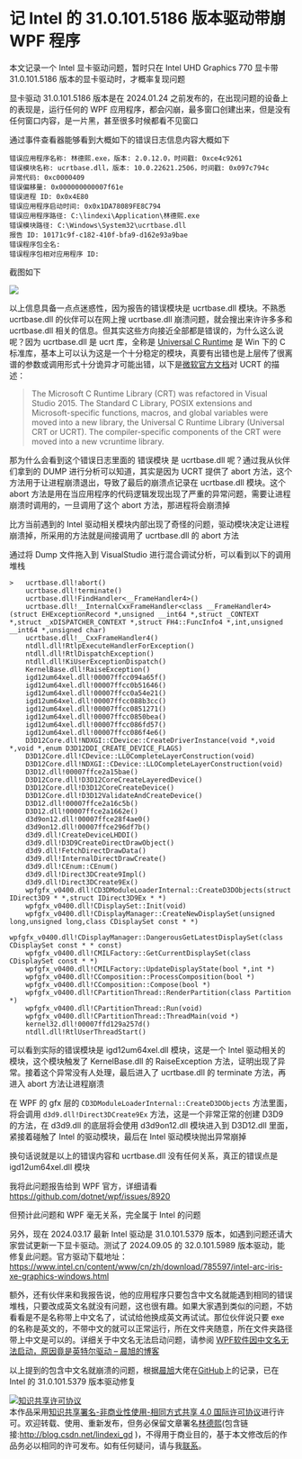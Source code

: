
# 记 Intel 的 31.0.101.5186 版本驱动带崩 WPF 程序

本文记录一个 Intel 显卡驱动问题，暂时只在 Intel UHD Graphics 770 显卡带 31.0.101.5186 版本的显卡驱动时，才概率复现问题

<!--more-->


<!-- CreateTime:2024/3/17 9:47:08 -->

<!-- 发布 -->
<!-- 博客 -->

显卡驱动 31.0.101.5186 版本是在 2024.01.24 之前发布的，在出现问题的设备上的表现是，运行任何的 WPF 应用程序，都会闪崩，最多窗口创建出来，但是没有任何窗口内容，是一片黑，甚至很多时候都看不见窗口

通过事件查看器能够看到大概如下的错误日志信息内容大概如下

```
错误应用程序名称: 林德熙.exe，版本: 2.0.12.0，时间戳: 0xce4c9261
错误模块名称: ucrtbase.dll，版本: 10.0.22621.2506，时间戳: 0x097c794c
异常代码: 0xc0000409
错误偏移量: 0x000000000007f61e
错误进程 ID: 0x0x4E80
错误应用程序启动时间: 0x0x1DA78089FE8C794
错误应用程序路径: C:\lindexi\Application\林德熙.exe
错误模块路径: C:\Windows\System32\ucrtbase.dll
报告 ID: 10171c9f-c182-410f-bfa9-d162e93a9bae
错误程序包全名: 
错误程序包相对应用程序 ID: 
```

截图如下

<!-- ![](image/记 Intel 的 31.0.101.5186 版本驱动带崩 WPF 程序/记 Intel 的 31.0.101.5186 版本驱动带崩 WPF 程序0.png) -->
![](http://cdn.lindexi.site/lindexi%2F2024317102565081.jpg)

以上信息具备一点点迷惑性，因为报告的错误模块是 ucrtbase.dll 模块。不熟悉 ucrtbase.dll 的伙伴可以在网上搜 ucrtbase.dll 崩溃问题，就会搜出来许许多多和 ucrtbase.dll 相关的信息。但其实这些方向接近全部都是错误的，为什么这么说呢？因为 ucrtbase.dll 是 ucrt 库，全称是 [Universal C Runtime](https://learn.microsoft.com/zh-cn/cpp/windows/universal-crt-deployment?view=msvc-170 ) 是 Win 下的 C 标准库，基本上可以认为这是一个十分稳定的模块，真要有出错也是上层传了很离谱的参数或调用形式十分诡异才可能出错，以下是[微软官方文档](https://learn.microsoft.com/en-us/cpp/porting/upgrade-your-code-to-the-universal-crt?view=msvc-170)对 UCRT 的描述：

> The Microsoft C Runtime Library (CRT) was refactored in Visual Studio 2015. The Standard C Library, POSIX extensions and Microsoft-specific functions, macros, and global variables were moved into a new library, the Universal C Runtime Library (Universal CRT or UCRT). The compiler-specific components of the CRT were moved into a new vcruntime library.

那为什么会看到这个错误日志里面的 错误模块 是 ucrtbase.dll 呢？通过我从伙伴们拿到的 DUMP 进行分析可以知道，其实是因为 UCRT 提供了 abort 方法，这个方法用于让进程崩溃退出，导致了最后的崩溃点记录在 ucrtbase.dll 模块。这个 abort 方法是用在当应用程序的代码逻辑发现出现了严重的异常问题，需要让进程崩溃时调用的，一旦调用了这个 abort 方法，那进程将会崩溃掉

比方当前遇到的 Intel 驱动相关模块内部出现了奇怪的问题，驱动模块决定让进程崩溃掉，所采用的方法就是间接调用了 ucrtbase.dll 的 abort 方法

通过将 Dump 文件拖入到 VisualStudio 进行混合调试分析，可以看到以下的调用堆栈

```
>	ucrtbase.dll!abort()
 	ucrtbase.dll!terminate()
 	ucrtbase.dll!FindHandler<__FrameHandler4>()
 	ucrtbase.dll!__InternalCxxFrameHandler<class __FrameHandler4>(struct EHExceptionRecord *,unsigned __int64 *,struct _CONTEXT *,struct _xDISPATCHER_CONTEXT *,struct FH4::FuncInfo4 *,int,unsigned __int64 *,unsigned char)
 	ucrtbase.dll!__CxxFrameHandler4()
 	ntdll.dll!RtlpExecuteHandlerForException()
 	ntdll.dll!RtlDispatchException()
 	ntdll.dll!KiUserExceptionDispatch()
 	KernelBase.dll!RaiseException()
 	igd12um64xel.dll!00007ffcc094a65f()
 	igd12um64xel.dll!00007ffcc0b51646()
 	igd12um64xel.dll!00007ffcc0a54e21()
 	igd12um64xel.dll!00007ffcc088b3cc()
 	igd12um64xel.dll!00007ffcc0851271()
 	igd12um64xel.dll!00007ffcc0850bea()
 	igd12um64xel.dll!00007ffcc086fd57()
 	igd12um64xel.dll!00007ffcc086f4e6()
 	D3D12Core.dll!NDXGI::CDevice::CreateDriverInstance(void *,void *,void *,enum D3D12DDI_CREATE_DEVICE_FLAGS)
 	D3D12Core.dll!CDevice::LLOCompleteLayerConstruction(void)
 	D3D12Core.dll!NDXGI::CDevice::LLOCompleteLayerConstruction(void)
 	D3D12.dll!00007ffce2a15bae()
 	D3D12Core.dll!D3D12CoreCreateLayeredDevice()
 	D3D12Core.dll!D3D12CoreCreateDevice()
 	D3D12Core.dll!D3D12ValidateAndCreateDevice()
 	D3D12.dll!00007ffce2a16c5b()
 	D3D12.dll!00007ffce2a1662e()
 	d3d9on12.dll!00007ffce28f4ae0()
 	d3d9on12.dll!00007ffce296df7b()
 	d3d9.dll!CreateDeviceLHDDI()
 	d3d9.dll!D3D9CreateDirectDrawObject()
 	d3d9.dll!FetchDirectDrawData()
 	d3d9.dll!InternalDirectDrawCreate()
 	d3d9.dll!CEnum::CEnum()
 	d3d9.dll!Direct3DCreate9Impl()
 	d3d9.dll!Direct3DCreate9Ex()
 	wpfgfx_v0400.dll!CD3DModuleLoaderInternal::CreateD3DObjects(struct IDirect3D9 * *,struct IDirect3D9Ex * *)
 	wpfgfx_v0400.dll!CDisplaySet::Init(void)
 	wpfgfx_v0400.dll!CDisplayManager::CreateNewDisplaySet(unsigned long,unsigned long,class CDisplaySet const * *)
 	wpfgfx_v0400.dll!CDisplayManager::DangerousGetLatestDisplaySet(class CDisplaySet const * * const)
 	wpfgfx_v0400.dll!CMILFactory::GetCurrentDisplaySet(class CDisplaySet const * *)
 	wpfgfx_v0400.dll!CMILFactory::UpdateDisplayState(bool *,int *)
 	wpfgfx_v0400.dll!CComposition::ProcessComposition(bool *)
 	wpfgfx_v0400.dll!CComposition::Compose(bool *)
 	wpfgfx_v0400.dll!CPartitionThread::RenderPartition(class Partition *)
 	wpfgfx_v0400.dll!CPartitionThread::Run(void)
 	wpfgfx_v0400.dll!CPartitionThread::ThreadMain(void *)
 	kernel32.dll!00007ffd129a257d()
 	ntdll.dll!RtlUserThreadStart()
```

可以看到实际的错误模块是 igd12um64xel.dll 模块，这是一个 Intel 驱动相关的模块，这个模块触发了 KernelBase.dll 的 RaiseException 方法，证明出现了异常。接着这个异常没有人处理，最后进入了 ucrtbase.dll 的 terminate 方法，再进入 abort 方法让进程崩溃

在 WPF 的 gfx 层的 `CD3DModuleLoaderInternal::CreateD3DObjects` 方法里面，将会调用 `d3d9.dll!Direct3DCreate9Ex` 方法，这是一个非常正常的创建 D3D9 的方法，在 d3d9.dll 的底层将会使用 d3d9on12.dll 模块进入到 D3D12.dll 里面，紧接着碰触了 Intel 的驱动模块，最后在 Intel 驱动模块抛出异常崩掉

换句话说就是以上的错误内容和 ucrtbase.dll 没有任何关系，真正的错误点是 igd12um64xel.dll 模块

我将此问题报告给到 WPF 官方，详细请看 <https://github.com/dotnet/wpf/issues/8920>

但预计此问题和 WPF 毫无关系，完全属于 Intel 的问题

另外，现在 2024.03.17 最新 Intel 驱动是 31.0.101.5379 版本，如遇到问题还请大家尝试更新一下显卡驱动。测试了 2024.09.05 的 32.0.101.5989 版本驱动，能修复此问题。官方驱动下载地址： <https://www.intel.cn/content/www/cn/zh/download/785597/intel-arc-iris-xe-graphics-windows.html>

额外，还有伙伴来和我报告说，他的应用程序只要包含中文名就能遇到相同的错误堆栈，只要改成英文名就没有问题，这也很有趣。如果大家遇到类似的问题，不妨看看是不是名称带上中文名了，试试给他换成英文再试试。那位伙伴说只要 exe 的名称是英文的，不带中文的就可以正常运行，所在文件夹随意，所在文件夹路径带上中文是可以的。详细关于中文名无法启动问题，请参阅 [WPF软件因中文名无法启动，原因竟是英特尔驱动 – 晨旭的博客](https://www.chenxublog.com/2024/03/12/intel-gpu-driver-make-wpf-broken.html#comment-2585 )

以上提到的包含中文名就崩溃的问题，根据[晨旭](https://github.com/chenxuuu)大佬在[GitHub](https://github.com/dotnet/wpf/issues/8913#issuecomment-2011329241)上的记录，已在 Intel 的 31.0.101.5379 版本驱动修复




<a rel="license" href="http://creativecommons.org/licenses/by-nc-sa/4.0/"><img alt="知识共享许可协议" style="border-width:0" src="https://licensebuttons.net/l/by-nc-sa/4.0/88x31.png" /></a><br />本作品采用<a rel="license" href="http://creativecommons.org/licenses/by-nc-sa/4.0/">知识共享署名-非商业性使用-相同方式共享 4.0 国际许可协议</a>进行许可。欢迎转载、使用、重新发布，但务必保留文章署名[林德熙](http://blog.csdn.net/lindexi_gd)(包含链接:http://blog.csdn.net/lindexi_gd )，不得用于商业目的，基于本文修改后的作品务必以相同的许可发布。如有任何疑问，请与我[联系](mailto:lindexi_gd@163.com)。